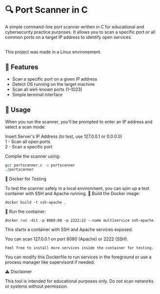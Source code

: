 # 🔍 Port Scanner in C

A simple command-line port scanner written in C for educational and cybersecurity practice purposes. It allows you to scan a specific port or all common ports on a target IP address to identify open services.

\
This project was made in a Linux environement.

## 🚀 Features

- Scan a specific port on a given IP address
- Detect OS running on the target machine
- Scan all well-known ports (1–1023)
- Simple terminal interface

## 🧪 Usage

When you run the scanner, you'll be prompted to enter an IP address and select a scan mode:

Insert Server's IP Address (to test, use 127.0.0.1 or 0.0.0.0)\
1 - Scan all open ports \
2 - Scan a specific port


Compile the scanner using:

```bash
gcc portscanner.c -o portscanner
./portscanner
```
🐳 Docker for Testing

To test the scanner safely in a local environment, you can spin up a test container with SSH and Apache running.
🧱 Build the Docker image:
```
docker build -t ssh-apache .
```

🚀 Run the container:
```
docker run -dit -p 8080:80 -p 2222:22 --name multiservice ssh-apache
```
 This starts a container with SSH and Apache services exposed.

 You can scan 127.0.0.1 on port 8080 (Apache) or 2222 (SSH).

    Feel free to install more services inside the container for testing.

You can modify this Dockerfile to run services in the foreground or use a process manager like supervisord if needed.

⚠️ Disclaimer

This tool is intended for educational purposes only. Do not scan networks or systems without permission.
